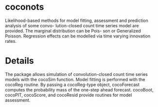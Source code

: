 # coconots
Likelihood-based methods for model fitting, assessment and prediction analysis of some convo- lution-closed count time series model are provided. The marginal distribution can be Pois- son or Generalized Poisson. Regression effects can be modelled via time varying innovation rates.

# Details
The package allows simulation of convolution-closed count time series models with the cocoSim
function. Model fitting is performed with the cocoReg routine. By passing a cocoReg-type object,
cocoForecast computes the probability mass of the one-step ahead forecast. cocoBoot, cocoPIT,
cocoScore, and cocoResid provide routines for model assessment.
